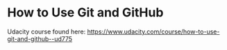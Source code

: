 # How to Use Git and GitHub

Udacity course found here: https://www.udacity.com/course/how-to-use-git-and-github--ud775
